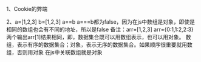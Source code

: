 1、Cookie的弊端


2、a=[1,2,3]
   b=[1,2,3]
   a==b  a===b都为false，因为在js中数组是对象，即使是相同的数组也会有不同的地址，所以是false
   备注：arr=[1,2,3] arr={0:1,1:2,2:3} 两个输出arr[1]结果相同，即，数据集合既可以用数组表示，也可以用对象。
        数组，表示有序的数据集合；对象，表示无序的数据集合。如果顺序很重要就用数组，否则用对象
        在js中关联数组就是对象